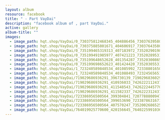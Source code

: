 ```yaml
---
layout: album
resource: facebook
title: " - Part VayDai"
description: "facebook album of , part VayDai."
active: gallery
album-title: ""
images:
  - image_path: hqt.shop/VayDai/0_730375812468345_404886456_730376395801620_7381170623806509889_n.jpg
  - image_path: hqt.shop/VayDai/0_730375885801671_404606917_730376435801616_3025271329719712231_n.jpg
  - image_path: hqt.shop/VayDai/0_735199465319313_407183972_735202901985636_7551408833395399379_n.jpg
  - image_path: hqt.shop/VayDai/0_735199491985977_407421223_735202895318970_3173217056734513278_n.jpg
  - image_path: hqt.shop/VayDai/0_735199648652628_401354287_735203008652292_6741644256357423420_n.jpg
  - image_path: hqt.shop/VayDai/0_735199698652623_401424420_735203055318954_356487633255867916_n.jpg
  - image_path: hqt.shop/VayDai/1_723240589848534_401085992_723388016500458_742814507301594835_n.jpg
  - image_path: hqt.shop/VayDai/1_723240589848534_401088493_723245656514694_5659454831969836760_n.jpg
  - image_path: hqt.shop/VayDai/719029686936291_396730139_719029683602958_8953762252888168655_n.jpg
  - image_path: hqt.shop/VayDai/719029686936291_410936033_742622211243705_5218369751155982071_n.jpg
  - image_path: hqt.shop/VayDai/719029686936291_411548543_742622244577035_384964757764233605_n.jpg
  - image_path: hqt.shop/VayDai/719029686936291_411582337_742622231243703_175533791547715214_n.jpg
  - image_path: hqt.shop/VayDai/723386956500564_399304841_720778880094705_3026746424861567414_n.jpg
  - image_path: hqt.shop/VayDai/723386956500564_399653690_723387863167140_6422914269768024763_n.jpg
  - image_path: hqt.shop/VayDai/723386956500564_407570247_735200268652566_4560982159648761562_n.jpg
  - image_path: hqt.shop/VayDai/764019925770600_420156645_764022599103666_2712027544021029270_n.jpg
---
```

